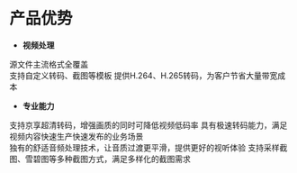 # 产品优势

-   **视频处理**

源文件主流格式全覆盖  
支持自定义转码、截图等模板 
提供H.264、H.265转码，为客户节省大量带宽成本

-   **专业能力**

支持京享超清转码，增强画质的同时可降低视频低码率
具有极速转码能力，满足视频内容快速生产快速发布的业务场景  
独有的舒适音频处理技术，让音质过渡更平滑，提供更好的视听体验
支持采样截图、雪碧图等多种截图方式，满足多样化的截图需求


